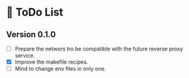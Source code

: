 # 📝 ToDo List

## Version 0.1.0

- [ ] Prepare the networs tro be compatible with the future reverse proxy service.
- [X] Improve the makefile recipes.
- [ ] Mind to change env files in only one.